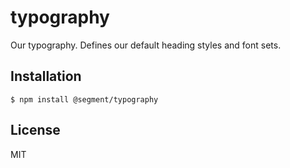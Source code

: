 
# typography

Our typography.  Defines our default heading styles and font sets.

## Installation

```
$ npm install @segment/typography
```

## License

MIT
